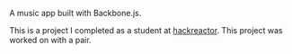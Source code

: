A music app built with Backbone.js.

This is a project I completed as a student at [hackreactor](http://hackreactor.com). This project was worked on with a pair.
